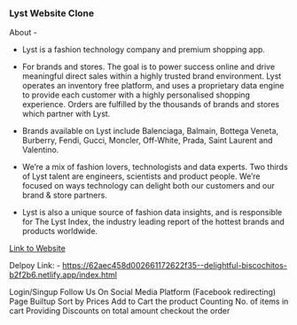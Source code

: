 ### Lyst Website Clone
About - 
- Lyst is a fashion technology company and premium shopping app.
- For brands and stores. The goal is to power success online and drive meaningful direct sales within a highly trusted brand environment.
Lyst operates an inventory free platform, and uses a proprietary data engine to provide each customer with a highly personalised shopping experience. Orders are fulfilled by the thousands of brands and stores which partner with Lyst.

- Brands available on Lyst include Balenciaga, Balmain, Bottega Veneta, Burberry, Fendi, Gucci, Moncler, Off-White, Prada, Saint Laurent and Valentino.

- We’re a mix of fashion lovers, technologists and data experts. Two thirds of Lyst talent are engineers, scientists and product people. We’re focused on ways technology can delight both our customers and our brand & store partners.

- Lyst is also a unique source of fashion data insights, and is responsible for The Lyst Index, the industry leading report of the hottest brands and products worldwide.

[Link to Website](https://62aec458d002661172622f35--delightful-biscochitos-b2f2b6.netlify.app/index.html)

Delpoy Link: - https://62aec458d002661172622f35--delightful-biscochitos-b2f2b6.netlify.app/index.html

Login/Singup
Follow Us On Social Media Platform (Facebook redirecting)
Page Builtup
Sort by Prices
Add to Cart the product
Counting No. of items in cart
Providing Discounts on total amount
checkout the order
